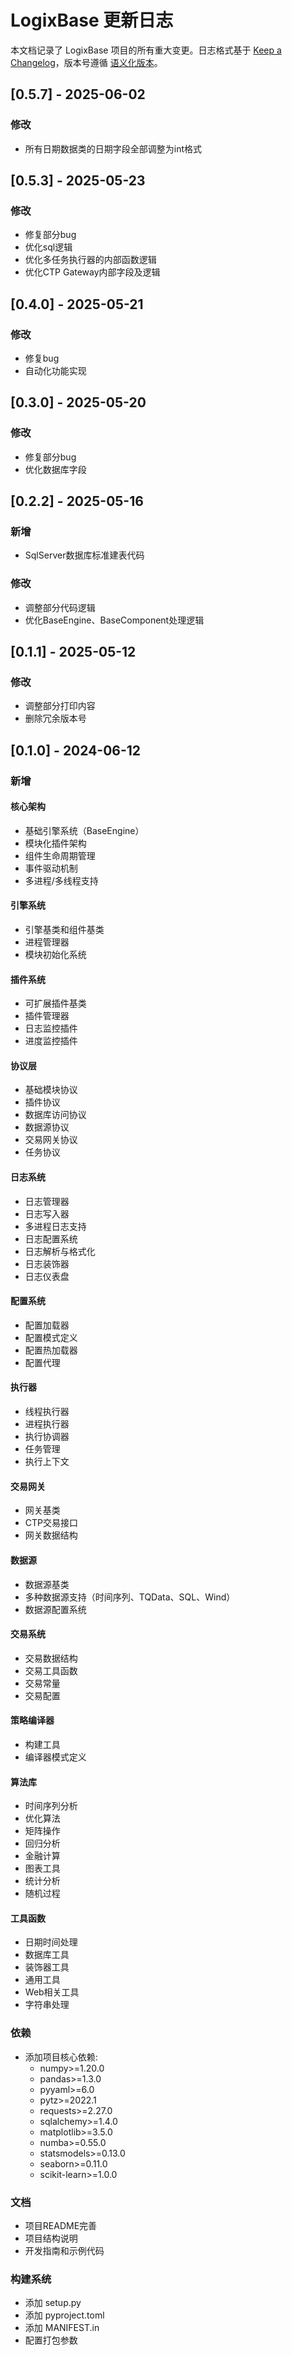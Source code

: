 # LogixBase 更新日志

本文档记录了 LogixBase 项目的所有重大变更。日志格式基于 [Keep a Changelog](https://keepachangelog.com/zh-CN/1.0.0/)，版本号遵循 [语义化版本](https://semver.org/lang/zh-CN/)。

## [0.5.7] - 2025-06-02
### 修改
- 所有日期数据类的日期字段全部调整为int格式

## [0.5.3] - 2025-05-23
### 修改
- 修复部分bug
- 优化sql逻辑
- 优化多任务执行器的内部函数逻辑
- 优化CTP Gateway内部字段及逻辑

## [0.4.0] - 2025-05-21
### 修改
- 修复bug
- 自动化功能实现

## [0.3.0] - 2025-05-20
### 修改
- 修复部分bug
- 优化数据库字段

## [0.2.2] - 2025-05-16
### 新增
- SqlServer数据库标准建表代码

### 修改
- 调整部分代码逻辑
- 优化BaseEngine、BaseComponent处理逻辑

## [0.1.1] - 2025-05-12
### 修改
- 调整部分打印内容
- 删除冗余版本号

## [0.1.0] - 2024-06-12

### 新增

#### 核心架构
- 基础引擎系统（BaseEngine）
- 模块化插件架构
- 组件生命周期管理
- 事件驱动机制
- 多进程/多线程支持

#### 引擎系统
- 引擎基类和组件基类
- 进程管理器
- 模块初始化系统

#### 插件系统
- 可扩展插件基类
- 插件管理器
- 日志监控插件
- 进度监控插件

#### 协议层
- 基础模块协议
- 插件协议
- 数据库访问协议
- 数据源协议
- 交易网关协议
- 任务协议

#### 日志系统
- 日志管理器
- 日志写入器
- 多进程日志支持
- 日志配置系统
- 日志解析与格式化
- 日志装饰器
- 日志仪表盘

#### 配置系统
- 配置加载器
- 配置模式定义
- 配置热加载器
- 配置代理

#### 执行器
- 线程执行器
- 进程执行器
- 执行协调器
- 任务管理
- 执行上下文

#### 交易网关
- 网关基类
- CTP交易接口
- 网关数据结构

#### 数据源
- 数据源基类
- 多种数据源支持（时间序列、TQData、SQL、Wind）
- 数据源配置系统

#### 交易系统
- 交易数据结构
- 交易工具函数
- 交易常量
- 交易配置

#### 策略编译器
- 构建工具
- 编译器模式定义

#### 算法库
- 时间序列分析
- 优化算法
- 矩阵操作
- 回归分析
- 金融计算
- 图表工具
- 统计分析
- 随机过程

#### 工具函数
- 日期时间处理
- 数据库工具
- 装饰器工具
- 通用工具
- Web相关工具
- 字符串处理

### 依赖
- 添加项目核心依赖:
  - numpy>=1.20.0
  - pandas>=1.3.0
  - pyyaml>=6.0
  - pytz>=2022.1
  - requests>=2.27.0
  - sqlalchemy>=1.4.0
  - matplotlib>=3.5.0
  - numba>=0.55.0
  - statsmodels>=0.13.0
  - seaborn>=0.11.0
  - scikit-learn>=1.0.0

### 文档
- 项目README完善
- 项目结构说明
- 开发指南和示例代码

### 构建系统
- 添加 setup.py
- 添加 pyproject.toml
- 添加 MANIFEST.in
- 配置打包参数 